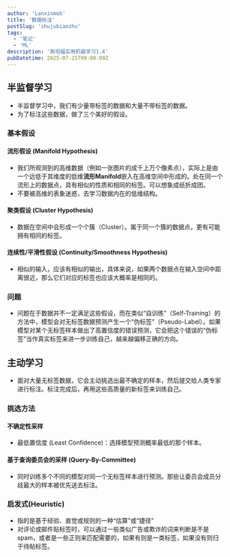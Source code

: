 ```yaml
---
author: 'Lanxinmob'
title: '数据标注'
postSlug: 'shujubiaozhu'
tags:
  - '笔记'
  - 'ML'
description: '斯坦福实用机器学习1.4'
pubDatetime: 2025-07-25T09:00:00Z
---
```

## 半监督学习
- 半监督学习中，我们有少量带标签的数据和大量不带标签的数据。
- 为了标注这些数据，做了三个美好的假设。
### 基本假设
#### 流形假设 (Manifold Hypothesis)
- 我们所观测到的高维数据（例如一张图片的成千上万个像素点），实际上是由一个远低于其维度的低维**流形Manifold**嵌入在高维空间中形成的。处在同一个流形上的数据点，具有相似的性质和相同的标签。可以想象成纸折成团。
- 不要被高维的表象迷惑，去学习数据内在的低维结构。
#### 聚类假设 (Cluster Hypothesis)
- 数据在空间中会形成一个个簇（Cluster）。属于同一个簇的数据点，更有可能拥有相同的标签。
#### 连续性/平滑性假设 (Continuity/Smoothness Hypothesis)

- 相似的输入，应该有相似的输出，具体来说，如果两个数据点在输入空间中距离很近，那么它们对应的标签也应该大概率是相同的。

### 问题
- 问题在于数据并不一定满足这些假设，而在类似“自训练”（Self-Training）的方法中，模型会对无标签数据预测产生一个“伪标签”（Pseudo-Label）。如果模型对某个无标签样本做出了高置信度的错误预测，它会把这个错误的“伪标签”当作真实标签来进一步训练自己，越来越偏移正确的方向。

## 主动学习
- 面对大量无标签数据，它会主动挑选出最不确定的样本，然后提交给人类专家进行标注。标注完成后，再用这些高质量的新标签来训练自己。
### 挑选方法
#### 不确定性采样
- 最低置信度 (Least Confidence)：选择模型预测概率最低的那个样本。
#### 基于查询委员会的采样 (Query-By-Committee)
- 同时训练多个不同的模型对同一个无标签样本进行预测。那些让委员会成员分歧最大的样本被优先送去标注。

### 启发式(Heuristic)
- 指的是基于经验、直觉或规则的一种“估算”或“捷径”
- 对评论或邮件贴标签时，可以通过一些类似广告或欺诈的词来判断是不是spam，或者是一些正则来匹配需要的，如果有则是一类标签，如果没有则归于待贴标签。
